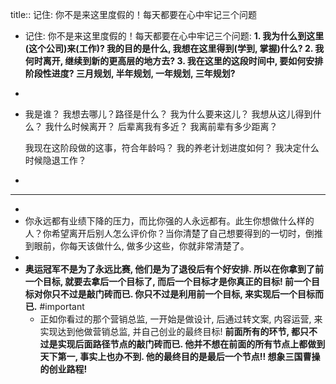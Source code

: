 title:: 记住: 你不是来这里度假的！每天都要在心中牢记三个问题

- 记住: 你不是来这里度假的！每天都要在心中牢记三个问题:
  **1. 我为什么到这里(这个公司)来(工作)?  我的目的是什么, 我想在这里得到(学到, 掌握)什么?
  2. 我何时离开, 继续到新的更高层的地方去?
  3. 我在这里的这段时间中, 要如何安排阶段性进度? 三月规划,  半年规划, 一年规划, 三年规划?**
-
- 我是谁？ 
  我想去哪儿？路径是什么？ 
  我为什么要来这儿？ 
  我想从这儿得到什么？ 
  我什么时候离开？ 
  后辈离我有多近？ 
  我离前辈有多少距离？ 
  
  我现在这阶段做的这事，符合年龄吗？ 
  我的养老计划进度如何？ 
  我决定什么时候隐退工作？
-
- ---
-
- 你永远都有业绩下降的压力，而比你强的人永远都有。此生你想做什么样的人？你希望离开后别人怎么评价你？当你清楚了自己想要得到的一切时，倒推到眼前，你每天该做什么, 做多少这些，你就非常清楚了。
-
- **奥运冠军不是为了永远比赛, 他们是为了退役后有个好安排. 所以在你拿到了前一个目标, 就要去拿后一个目标了, 而后一个目标才是你真正的目标! 前一个目标对你只不过是敲门砖而已. 你只不过是利用前一个目标, 来实现后一个目标而已.** #important
	- 正如你看过的那个营销总监,  一开始是做设计, 后通过转文案, 内容运营, 来实现达到他做营销总监, 并自己创业的最终目标! **前面所有的环节, 都只不过是实现后面路径节点的敲门砖而已. 他并不想在前面的所有节点上都做到天下第一, 事实上也办不到.  他的最终目的是最后一个节点!! 想象三国曹操的创业路程!**